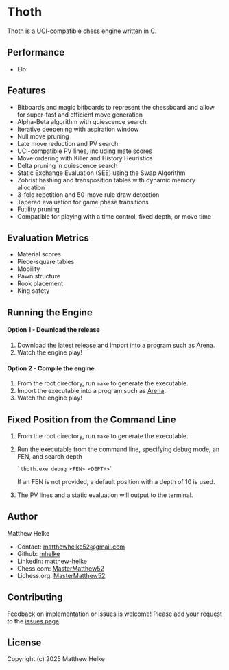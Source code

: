 # Thoth
Thoth is a UCI-compatible chess engine written in C.

## Performance
  * Elo:

## Features
  * Bitboards and magic bitboards to represent the chessboard and allow for super-fast and efficient move generation
  * Alpha-Beta algorithm with quiescence search
  * Iterative deepening with aspiration window
  * Null move pruning
  * Late move reduction and PV search
  * UCI-compatible PV lines, including mate scores
  * Move ordering with Killer and History Heuristics
  * Delta pruning in quiescence search
  * Static Exchange Evaluation (SEE) using the Swap Algorithm
  * Zobrist hashing and transposition tables with dynamic memory allocation
  * 3-fold repetition and 50-move rule draw detection
  * Tapered evaluation for game phase transitions
  * Futility pruning
  * Compatible for playing with a time control, fixed depth, or move time

## Evaluation Metrics
 * Material scores
 * Piece-square tables
 * Mobility
 * Pawn structure
 * Rook placement
 * King safety
  
## Running the Engine

#### Option 1 - Download the release
1. Download the latest release and import into a program such as [Arena](http://www.playwitharena.de/).
2. Watch the engine play!

#### Option 2 - Compile the engine
1. From the root directory, run `make` to generate the executable.
2. Import the executable into a program such as [Arena](http://www.playwitharena.de/).
3. Watch the engine play!

## Fixed Position from the Command Line
1. From the root directory, run `make` to generate the executable.
2. Run the executable from the command line, specifying debug mode, an FEN, and search depth

       `thoth.exe debug <FEN> <DEPTH>`
   If an FEN is not provided, a default position with a depth of 10 is used.
3. The PV lines and a static evaluation will output to the terminal.

## Author

Matthew Helke

* Contact: [matthewhelke52@gmail.com](mailto:matthewhelke52@gmail.com)
* Github: [mhelke](https://github.com/mhelke)
* LinkedIn: [matthew-helke](https://www.linkedin.com/in/matthew-helke)
* Chess.com: [MasterMatthew52](https://www.chess.com/member/mastermatthew52)
* Lichess.org: [MasterMatthew52](https://lichess.org/@/MasterMatthew52)

## Contributing

Feedback on implementation or issues is welcome!
Please add your request to the [issues page](https://github.com/mhelke/Thoth/issues)

## License

Copyright (c) 2025 Matthew Helke
